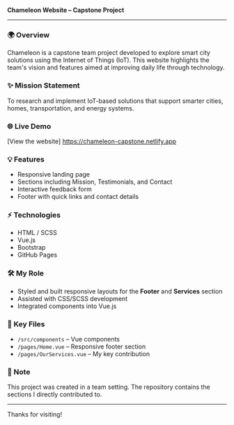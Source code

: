 **Chameleon Website – Capstone Project**

---

### 🌍 Overview

Chameleon is a capstone team project developed to explore smart city solutions using the Internet of Things (IoT). This website highlights the team's vision and features aimed at improving daily life through technology.

### ✨ Mission Statement

To research and implement IoT-based solutions that support smarter cities, homes, transportation, and energy systems.

### 🌐 Live Demo

[View the website] https://chameleon-capstone.netlify.app

### 💡 Features

* Responsive landing page
* Sections including Mission, Testimonials, and Contact
* Interactive feedback form
* Footer with quick links and contact details

### ⚡ Technologies

* HTML / SCSS
* Vue.js
* Bootstrap
* GitHub Pages

### 🛠️ My Role

* Styled and built responsive layouts for the **Footer** and **Services** section
* Assisted with CSS/SCSS development
* Integrated components into Vue.js

### 📁 Key Files

* `/src/components` – Vue components
* `/pages/Home.vue` – Responsive footer section
* `/pages/OurServices.vue` – My key contribution

### 📝 Note

This project was created in a team setting. The repository contains the sections I directly contributed to.

---

Thanks for visiting! 
